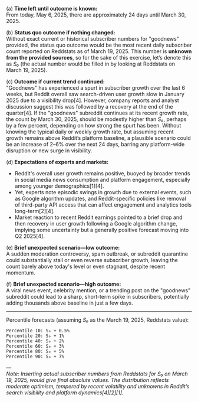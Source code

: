(a) **Time left until outcome is known:**  
From today, May 6, 2025, there are approximately 24 days until March 30, 2025.

(b) **Status quo outcome if nothing changed:**  
Without exact current or historical subscriber numbers for "goodnews" provided, the status quo outcome would be the most recent daily subscriber count reported on Reddstats as of March 19, 2025. This number is **unknown from the provided sources**, so for the sake of this exercise, let’s denote this as *S₀* (the actual number would be filled in by looking at Reddstats on March 19, 2025).

(c) **Outcome if current trend continued:**  
"Goodnews" has experienced a spurt in subscriber growth over the last 6 weeks, but Reddit overall saw search-driven user growth slow in January 2025 due to a visibility drop[4]. However, company reports and analyst discussion suggest this was followed by a recovery at the end of the quarter[4]. If the "goodnews" subreddit continues at its recent growth rate, the count by March 30, 2025, should be modestly higher than *S₀*, perhaps by a few percent, depending on how strong the spurt has been. Without knowing the typical daily or weekly growth rate, but assuming recent growth remains above Reddit’s platform baseline, a plausible scenario could be an increase of 2–6% over the next 24 days, barring any platform-wide disruption or new surge in visibility.

(d) **Expectations of experts and markets:**  
- Reddit's overall user growth remains positive, buoyed by broader trends in social media news consumption and platform engagement, especially among younger demographics[1][4].
- Yet, experts note episodic swings in growth due to external events, such as Google algorithm updates, and Reddit-specific policies like removal of third-party API access that can affect engagement and analytics tools long-term[2][4].
- Market reaction to recent Reddit earnings pointed to a brief drop and then recovery in user growth following a Google algorithm change, implying some uncertainty but a generally positive forecast moving into Q2 2025[4].

(e) **Brief unexpected scenario—low outcome:**  
A sudden moderation controversy, spam outbreak, or subreddit quarantine could substantially stall or even reverse subscriber growth, leaving the count barely above today's level or even stagnant, despite recent momentum.

(f) **Brief unexpected scenario—high outcome:**  
A viral news event, celebrity mention, or a trending post on the "goodnews" subreddit could lead to a sharp, short-term spike in subscribers, potentially adding thousands above baseline in just a few days.

---

Percentile forecasts (assuming *S₀* as the March 19, 2025, Reddstats value):

```
Percentile 10: S₀ + 0.5%
Percentile 20: S₀ + 1%
Percentile 40: S₀ + 2%
Percentile 60: S₀ + 3%
Percentile 80: S₀ + 5%
Percentile 90: S₀ + 7%
```

—  
*Note: Inserting actual subscriber numbers from Reddstats for *S₀* on March 19, 2025, would give final absolute values. The distribution reflects moderate optimism, tempered by recent volatility and unknowns in Reddit’s search visibility and platform dynamics[4][2][1].*